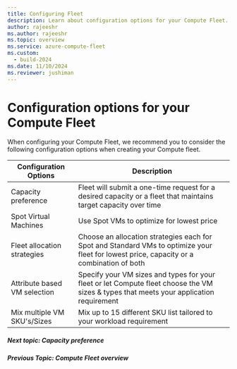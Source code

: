 ```yaml
---
title: Configuring Fleet
description: Learn about configuration options for your Compute Fleet.
author: rajeeshr
ms.author: rajeeshr
ms.topic: overview
ms.service: azure-compute-fleet
ms.custom:
  - build-2024
ms.date: 11/10/2024
ms.reviewer: jushiman
---
```


# Configuration options for your Compute Fleet 

When configuring your Compute Fleet, we recommend you to consider the following configuration options when creating your Compute fleet.

| Configuration Options        | Description                                                                                                                               |
|------------------------------|-------------------------------------------------------------------------------------------------------------------------------------------|
| Capacity preference          | Fleet will submit a one-time request for a desired capacity or a fleet that maintains target capacity over time                           |
| Spot Virtual Machines        | Use Spot VMs to optimize for lowest price                                                                                                 |
| Fleet allocation strategies  | Choose an allocation strategies each for Spot and Standard VMs to optimize your fleet for lowest price, capacity or a combination of both |
| Attribute based VM selection | Specify your VM sizes and types for your fleet or let Compute fleet choose the VM sizes & types that meets your application requirement   |
| Mix multiple VM SKU's/Sizes  | Mix up to 15 different SKU list tailored to your workload requirement                                                                     |

##### Next topic: Capacity preference
##### Previous Topic: Compute Fleet overview
